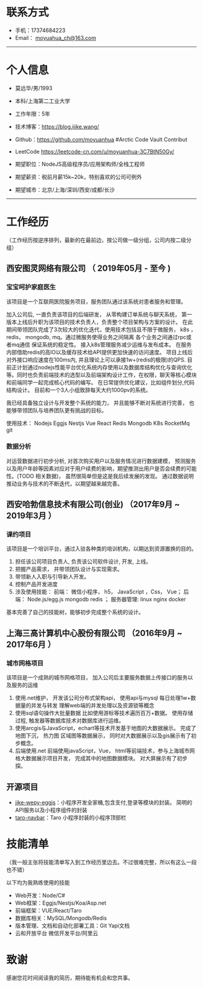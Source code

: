 # 联系方式

- 手机：17374684223 
- Email： moyuahua_ch@163.com

---

# 个人信息

 - 莫远华/男/1993 
 - 本科/上海第二工业大学 
 - 工作年限：5年
 - 技术博客：https://blog.ijike.wang/
 - Github：https://github.com/moyuanhua #Arctic Code Vault Contribut
 - LeetCode https://leetcode-cn.com/u/moyuanhua-3C7BtN50Gy/

 - 期望职位：NodeJS高级程序员/应用架构师/全栈工程师
 - 期望薪资：税前月薪15k~20k，特别喜欢的公司可例外
 - 期望城市：北京/上海/深圳/西安/成都/长沙

---

# 工作经历
（工作经历按逆序排列，最新的在最前边，按公司做一级分组，公司内按二级分组）

## 西安图灵网络有限公司 （ 2019年05月 - 至今 )

### 宝宝呵护家庭医生

  该项目是一个互联网医院服务项目，服务团队通过该系统对患者服务和管理。
  
  加入公司后, 一直负责该项目的后端研发， 从零构建订单系统与聊天系统， 第一版本上线后升职为该项目的技术负责人，负责整个项目架构与方案的设计。 在此期间带领团队完成了3次较大的优化迭代，使用技术包括且不限于微服务， k8s ， redis， mongodb, mq。通过微服务使得业务之间隔离 各个业务之间通过rpc或者mq通信 保证系统的稳定性。 接入k8s管理服务减少运维与发布成本。 在服务内部借助redis的高IO以及缓存技术给API提供更加快速的访问速度。 项目上线后对外接口响应速度在100ms内, 并且理论上可以承接1w+(redis的极限)的QPS. 目前正计划通过nodejs性能平台优化系统内存使用以及数据库结构优化与查询优化等。同时也负责前端技术的选型以及前端架构设计工作，在权限，聊天等核心模块和前端同学一起完成核心代码的编写。 在日常提供优化建议，比如组件划分,代码结构设计。 目前和一个3人小组致辞每天大约1000pv的系统。  
  
  我已经具备独立设计与开发整个系统的能力， 并且能够不断对系统进行完善， 也能够带领团队与培养团队更有挑战的目标。 
  
  使用技术： Nodejs Eggjs Nestjs Vue React Redis Mongodb K8s RocketMq git

### 数据分析
  
  对运营数据进行初步分析, 对首次购买用户以及服务情况进行数据建模， 预测服务以及用户年龄等因素对应对于用户续费的影响，期望推测出用户是否会续费的可能性。(TODO 相关数据)， 虽然很简单但是这是我后续发展的发现。 通过数据说明推动业务与技术的不断迭代，以期望越来越完善。 


 
## 西安哈勃信息技术有限公司(创业) （2017年9月 ~ 2019年3月 ）

### 课约项目 

  该项目是一个培训平台，通过入驻各种类的培训机构，以期达到资源置换的目的。
  
  1. 担任该公司项目负责人, 负责该公司软件设计, 开发, 上线。
  2. 把握产品需求， 并带领团队设计与实现需求。
  3. 带领新人入职与引导新人开发。
  4. 控制产品开发进度
  5. 涉及使用技能： 前端： 微信小程序， h5， JavaScript ，Css， Vue； 后端： Node.js/egg.js mongodb redis ； 服务器管理: linux nginx docker
  
  基本完善了自己的技能树，能够初步完成整个系统的设计。 


## 上海三高计算机中心股份有限公司 （2016年9月 ~ 2017年6月 ）

### 城市网格项目 
  
  该项目是一个成熟的城市网格项目， 加入公司后主要服务数据上传接口的服务以及服务的运维
  
  1. 使用.net维护， 开发该公司分布式架构api， 使用api与mysql 每日处理1w+数据量的并发与转发 理解web端的并发处理以及资源锁等概念
  2. 使用sql语句操作大批量数据 比如使用游标等技术遍历百万+数据。 使用存储过程, 触发器等数据库技术对数据库进行运维。
  3. 使用arcgis与JavaScript，echart等技术开发基于地图的大数据展示。 完成了地图下沉， 热力图 区域图等数据展示， 同时对大数据展示以及gis展示有了初步概念。
  4.  后端使用.net 前端使用javaScript，Vue， html等前端技术，参与上海城市网格大数据展示项目开发， 完成其中的地图数据模块。 对大屏展示有了初步探。



## 开源项目
 - [jike-wepy-eggjs](https://github.com/moyuanhua/jike-wepy-eggjs)：小程序开发全家桶,包含支付,登录等模块的封装。 简明的API服务以及小程序组件的封装
 - [taro-navbar](https://github.com/moyuanhua/taro-navbar)：Taro 小程序封装的小程序顶部栏


# 技能清单
（我一般主张将技能清单写入到工作经历里边去。不过很难完整，所以有这么一段也不错）

以下均为我熟练使用的技能

- Web开发：Node/C#
- Web框架：Eggjs/Nestjs/Koa/Asp.net
- 前端框架：VUE/React/Taro
- 数据库相关：MySQL/Mongodb/Redis
- 版本管理、文档和自动化部署工具：Git Yapi文档
- 云和开放平台 微信开发平台/阿里云


# 致谢
感谢您花时间阅读我的简历，期待能有机会和您共事。
